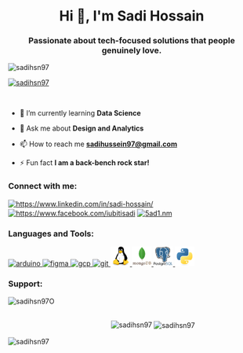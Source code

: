 <h1 align="center">Hi 👋, I'm Sadi Hossain</h1>
<h3 align="center">Passionate about tech-focused solutions that people genuinely love.</h3>

<p align="left"> <img src="https://komarev.com/ghpvc/?username=sadihsn97&label=Profile%20views&color=0e75b6&style=flat" alt="sadihsn97" /> </p>

<p align="left"> <a href="https://github.com/ryo-ma/github-profile-trophy"><img src="https://github-profile-trophy.vercel.app/?username=sadihsn97" alt="sadihsn97" /></a> </p>

<p align="left"> <a href="https://twitter.com/" target="blank"><img src="https://img.shields.io/twitter/follow/?logo=twitter&style=for-the-badge" alt="" /></a> </p>

- 🌱 I’m currently learning **Data Science**

- 💬 Ask me about **Design and Analytics**

- 📫 How to reach me **sadihussein97@gmail.com**

- ⚡ Fun fact **I am a back-bench rock star!**

<h3 align="left">Connect with me:</h3>
<p align="left">
<a href="https://linkedin.com/in/https://www.linkedin.com/in/sadi-hossain/" target="blank"><img align="center" src="https://raw.githubusercontent.com/rahuldkjain/github-profile-readme-generator/master/src/images/icons/Social/linked-in-alt.svg" alt="https://www.linkedin.com/in/sadi-hossain/" height="30" width="40" /></a>
<a href="https://fb.com/https://www.facebook.com/iubitisadi" target="blank"><img align="center" src="https://raw.githubusercontent.com/rahuldkjain/github-profile-readme-generator/master/src/images/icons/Social/facebook.svg" alt="https://www.facebook.com/iubitisadi" height="30" width="40" /></a>
<a href="https://instagram.com/5ad1.nm" target="blank"><img align="center" src="https://raw.githubusercontent.com/rahuldkjain/github-profile-readme-generator/master/src/images/icons/Social/instagram.svg" alt="5ad1.nm" height="30" width="40" /></a>
</p>

<h3 align="left">Languages and Tools:</h3>
<p align="left"> <a href="https://www.arduino.cc/" target="_blank" rel="noreferrer"> <img src="https://cdn.worldvectorlogo.com/logos/arduino-1.svg" alt="arduino" width="40" height="40"/> </a> <a href="https://www.figma.com/" target="_blank" rel="noreferrer"> <img src="https://www.vectorlogo.zone/logos/figma/figma-icon.svg" alt="figma" width="40" height="40"/> </a> <a href="https://cloud.google.com" target="_blank" rel="noreferrer"> <img src="https://www.vectorlogo.zone/logos/google_cloud/google_cloud-icon.svg" alt="gcp" width="40" height="40"/> </a> <a href="https://git-scm.com/" target="_blank" rel="noreferrer"> <img src="https://www.vectorlogo.zone/logos/git-scm/git-scm-icon.svg" alt="git" width="40" height="40"/> </a> <a href="https://www.linux.org/" target="_blank" rel="noreferrer"> <img src="https://raw.githubusercontent.com/devicons/devicon/master/icons/linux/linux-original.svg" alt="linux" width="40" height="40"/> </a> <a href="https://www.mongodb.com/" target="_blank" rel="noreferrer"> <img src="https://raw.githubusercontent.com/devicons/devicon/master/icons/mongodb/mongodb-original-wordmark.svg" alt="mongodb" width="40" height="40"/> </a> <a href="https://www.postgresql.org" target="_blank" rel="noreferrer"> <img src="https://raw.githubusercontent.com/devicons/devicon/master/icons/postgresql/postgresql-original-wordmark.svg" alt="postgresql" width="40" height="40"/> </a> <a href="https://www.python.org" target="_blank" rel="noreferrer"> <img src="https://raw.githubusercontent.com/devicons/devicon/master/icons/python/python-original.svg" alt="python" width="40" height="40"/> </a> </p>

<h3 align="left">Support:</h3>
<p><a href="https://www.buymeacoffee.com/sadihsn97O"> <img align="left" src="https://cdn.buymeacoffee.com/buttons/v2/default-yellow.png" height="50" width="210" alt="sadihsn97O" /></a></p><br><br>

<p><img align="left" src="https://github-readme-stats.vercel.app/api/top-langs?username=sadihsn97&show_icons=true&locale=en&layout=compact" alt="sadihsn97" /></p>

<p>&nbsp;<img align="center" src="https://github-readme-stats.vercel.app/api?username=sadihsn97&show_icons=true&locale=en" alt="sadihsn97" /></p>

<p><img align="center" src="https://github-readme-streak-stats.herokuapp.com/?user=sadihsn97&" alt="sadihsn97" /></p>

